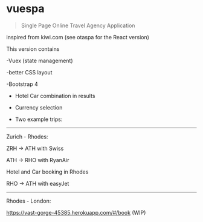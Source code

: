 # vuespa

> Single Page Online Travel Agency Application

inspired from kiwi.com
(see otaspa for the React version)

This version contains

-Vuex (state management)

-better CSS layout 

-Bootstrap 4

- Hotel Car combination in results

- Currency selection

- Two example trips:

---------
Zurich - Rhodes:

 ZRH -> ATH with Swiss
  
 ATH -> RHO with RyanAir
 
 Hotel and Car booking in Rhodes
 
 RHO -> ATH with easyJet
 

---------
Rhodes - London:





https://vast-gorge-45385.herokuapp.com/#/book  (WIP)
